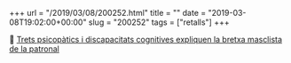 +++
url = "/2019/03/08/200252.html"
title = ""
date = "2019-03-08T19:02:00+00:00"
slug = "200252"
tags = ["retalls"]
+++

📎 [Trets psicopàtics i discapacitats cognitives expliquen la bretxa masclista de la patronal](https://eldiario.es/3430c9d8_875612632/)


